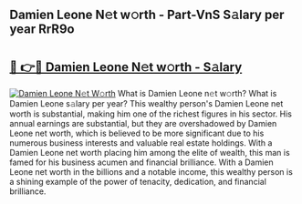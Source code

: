 ## Damien Leone N𝚎t w𝚘rth - Part-VnS S𝚊lary per year RrR9o

# <h2><a href="http://gc1ei0.nevu.top/?p=Damien+Leone">🔗 👉🔴 Damien Leone N𝚎t w𝚘rth - S𝚊lary</a></h2>

[![Damien Leone N𝚎t W𝚘rth](https://i.imgur.com/Oavwk0R.jpeg)](http://gc1ei0.nevu.top/?p=Damien+Leone)
What is Damien Leone n𝚎t w𝚘rth? What is Damien Leone s𝚊lary per year?
This wealthy person's Damien Leone net worth is substantial, making him one of the richest figures in his sector. His annual earnings are substantial, but they are overshadowed by Damien Leone net worth, which is believed to be more significant due to his numerous business interests and valuable real estate holdings. With a Damien Leone net worth placing him among the elite of wealth, this man is famed for his business acumen and financial brilliance. With a Damien Leone net worth in the billions and a notable income, this wealthy person is a shining example of the power of tenacity, dedication, and financial brilliance.
